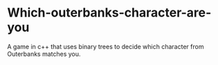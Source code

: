 # Which-outerbanks-character-are-you
A game in c++ that uses binary trees to decide which character from Outerbanks matches you.

